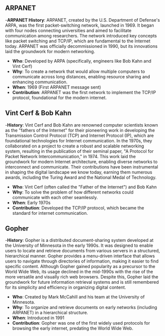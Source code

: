 ## ARPANET
-**ARPANET History**:
ARPANET, created by the U.S. Department of Defense's ARPA, was the first packet-switching network, launched in 1969. It began with four nodes connecting universities and aimed to facilitate communication among researchers. The network introduced key concepts like packet switching and TCP/IP, which are fundamental to the Internet today. ARPANET was officially decommissioned in 1990, but its innovations laid the groundwork for modern networking.


- **Who**: Developed by ARPA (specifically, engineers like Bob Kahn and Vint Cerf)
- **Why**: To create a network that would allow multiple computers to communicate across long distances, enabling resource sharing and enhancing communication.
- **When**: 1969 (First ARPANET message sent)
- **Contribution**: ARPANET was the first network to implement the TCP/IP protocol, foundational for the modern internet.

## Vint Cerf & Bob Kahn
-**History**:
Vint Cerf and Bob Kahn are renowned computer scientists known as the "fathers of the Internet" for their pioneering work in developing the Transmission Control Protocol (TCP) and Internet Protocol (IP), which are foundational technologies for Internet communication. In the 1970s, they collaborated on a project to create a robust and scalable networking system, resulting in the publication of their seminal paper, "A Protocol for Packet Network Intercommunication," in 1974. This work laid the groundwork for modern Internet architecture, enabling diverse networks to interconnect and communicate. Their contributions have been instrumental in shaping the digital landscape we know today, earning them numerous awards, including the Turing Award and the National Medal of Technology.

- **Who**: Vint Cerf (often called the "Father of the Internet") and Bob Kahn
- **Why**: To solve the problem of how different networks could communicate with each other seamlessly.
- **When**: Early 1970s
- **Contribution**: Developed the TCP/IP protocol, which became the standard for internet communication.

## Gopher
-**History**:
Gopher is a distributed document-sharing system developed at the University of Minnesota in the early 1990s. It was designed to enable users to locate and retrieve documents from various servers in a structured, hierarchical manner. Gopher provides a menu-driven interface that allows users to navigate through directories of information, making it easier to find specific content. Although Gopher gained popularity as a precursor to the World Wide Web, its usage declined in the mid-1990s with the rise of the more versatile and visually rich web browsers. Despite this, Gopher laid the groundwork for future information retrieval systems and is still remembered for its simplicity and efficiency in organizing digital content.

- **Who**: Created by Mark McCahill and his team at the University of Minnesota.
- **Why**: To organize and retrieve documents on early networks (including ARPANET) in a hierarchical structure.
- **When**: Introduced in 1991
- **Contribution**: Gopher was one of the first widely used protocols for browsing the early internet, predating the World Wide Web.
